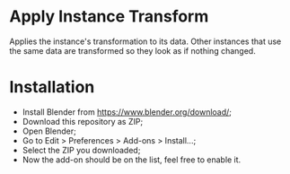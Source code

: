 # Apply Instance Transform
Applies the instance's transformation to its data. Other instances that use the same data are transformed so they look as if nothing changed.

# Installation
* Install Blender from https://www.blender.org/download/;
* Download this repository as ZIP;
* Open Blender;
* Go to Edit > Preferences > Add-ons > Install...;
* Select the ZIP you downloaded;
* Now the add-on should be on the list, feel free to enable it.
